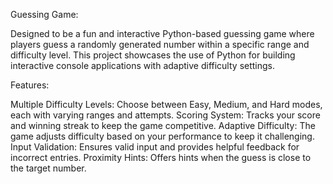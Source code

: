 Guessing Game:

Designed to be a fun and interactive Python-based guessing game where players guess a randomly generated number within a specific range and difficulty level. This project showcases the use of Python for building interactive console applications with adaptive difficulty settings.

Features:

Multiple Difficulty Levels: Choose between Easy, Medium, and Hard modes, each with varying ranges and attempts.
Scoring System: Tracks your score and winning streak to keep the game competitive.
Adaptive Difficulty: The game adjusts difficulty based on your performance to keep it challenging.
Input Validation: Ensures valid input and provides helpful feedback for incorrect entries.
Proximity Hints: Offers hints when the guess is close to the target number.
